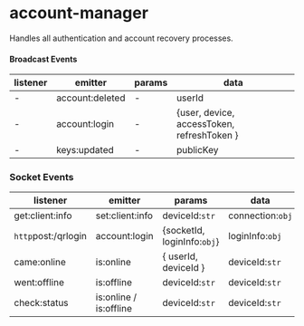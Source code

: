 # account-manager
Handles all authentication and account recovery processes.

#### Broadcast Events
listener | emitter | params | data 
| ---| --- | --- | --- |
| - | account:deleted | - | userId |
| - | account:login | - | {user, device, accessToken, refreshToken } | 
| - | keys:updated | - | publicKey | 

### Socket Events
listener | emitter | params | data 
| --- | --- | --- | --- |
get:client:info | set:client:info | deviceId:<code>str</code> | connection:<code>obj</code> |
<code>http</code>post:/qrlogin | account:login | {socketId, loginInfo:<code>obj</code>} | loginInfo:<code>obj</code> |
came:online | is:online | { userId, deviceId } | deviceId:<code>str</code> |
went:offline | is:offline | deviceId:<code>str</code> | deviceId:<code>str</code> |
check:status | is:online / is:offline | deviceId:<code>str</code> | deviceId:<code>str</code> |







